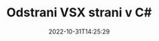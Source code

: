 ---
############################# Static ############################
layout: "auto-gen-merger"
date: 2022-10-31T14:25:29
draft: false
otherformats: mht mhtml odp ods odt one otp ott pdf pps ppsx ppt pptx rtf tex vdx

############################# Head ############################
head_title: "Odstrani strani VSX v C#"
head_description: "Odstranite ali izbrišite eno stran ali zbirko strani iz datoteke VSX v C# tako, da obrnete vrstni red strani z API-jem za združevanje dokumentov."

############################# Header ############################
title: "Odstrani VSX strani v C#"
description: "Odstranite strani VSX z nekaj vrsticami kode .NET."
bg_image: "https://cms.admin.containerize.com/templates/aspose/App_Themes/V3/images/bg/header1.png"
bg_overlay: false
button:
    enable: true
    icon: "fas fa-arrow-down"
    label: "Prenesite brezplačno preskusno različico"
    link: "https://downloads.groupdocs.com/merger/net"

############################# SubMenu ############################
submenu:
    enable: true

    left:
        img_alt: "GroupDocs.Merger for .NET"
        image: "https://cms.admin.containerize.com/templates/groupdocs/images/product-logos/90x90-noborder/groupdocs-merger-net.png"
        product: "GroupDocs.Merger"
        platform: ".NET"

    middle:
        button:

            # button loop
            - link: "https://apireference.groupdocs.com/merger/net"
              text: "API Reference"

            # button loop
            - link: "https://github.com/groupdocs-merger"
              text: "Primeri kod"

            # button loop
            - link: "https://products.groupdocs.app/merger/family"
              text: "Predstavitve v živo"

            # button loop
            - link: "https://purchase.groupdocs.com/pricing/merger/net"
              text: "Cenitev"

    right:
        link_download: "https://downloads.groupdocs.com/merger"
        link_learn: "https://docs.groupdocs.com/merger/net"
        link_buy: "https://purchase.groupdocs.com"

############################# About ############################
about:
    enable: true
    title: "O API-ju GroupDocs.Merger for .NET"
    content: |
        [GroupDocs.Merger for .NET](/sl/merger/net/) ponuja preprosto rešitev za varno združevanje in razdelitev med široko paleto formatov dokumentov, vključno s PDF, Microsoft Office (Word, Excel, PowerPoint) , OneNote), OpenDocument, HTML, slike in številne druge v aplikacijah .NET. Če dodate le nekaj vrstic kode, izvedite več operacij dokumenta, kot so premikanje, odstranjevanje, vrtenje, zamenjava, ekstrahiranje ali spreminjanje orientacije strani v dokumentih. API za združevanje dokumentov podpira tudi predogled strani dokumenta kot slike za analizo strukture dokumenta, oblikovanja in vsebine na strani.
        
        GroupDocs.Merger API je prava izbira za korporativne rešitve, ki potrebujejo funkcije za odstranjevanje strani datotek. Ti API-ji so dobro podprti na vseh glavnih operacijskih sistemih in platformah, vključno z .NET Framework, .NET Standard, .NET Core, Mono.

############################# Steps ############################
steps:
    enable: true
    title_left: "Odstrani strani datoteke VSX v .NET"
    content_left: |
        [GroupDocs.Merger for .NET](/sl/merger/net/) razvijalcem C# olajša brisanje ene ali več določenih strani znotraj VSX datoteko tako, da izvedete nekaj preprostih korakov.
        
        * Inicializirajte **RemoveOptions** s številkami strani, ki jih želite odstraniti.
        * Ustvarite nov primerek **Merger** in podajte pot izvornega dokumenta kot parameter konstruktorja.
        * Pokličite **RemovePages** in posredujte predmet **RemoveOptions**.
        * Pokličite **Save** in določite pot do datoteke za shranjevanje nastalega dokumenta.

    title_right: "Sistemske zahteve"
    content_right: |
        API-ji GroupDocs.Merger for .NET so podprti na vseh glavnih platformah in operacijskih sistemih. Preden izvedete spodnjo kodo, se prepričajte, da imate v sistemu nameščene naslednje predpogoje.

        * Operacijski sistemi: Microsoft Windows, Linux, MacOS
        * Razvojna okolja: Visual Studio, Xamarin, MonoDevelop
        * Ogrodja: .NET Framework, .NET Standard, .NET Core, Mono
        * Prenesite najnovejšo različico GroupDocs.Merger for .NET iz [NuGet](https://www.nuget.org/packages/groupdocs.merger)
         
    code: |
     {{% merger/additional-styles %}}
     {{< merger/code-merger title="Kako odstraniti strani datoteke VSX s primerom kode C#">}}

        ```csharp    
        // Odstranite strani datoteke VSX z API-jem GroupDocs.Merger
        // Inicializirajte razred RemoveOptions z izbranimi številkami strani
        RemoveOptions removeOptions = new RemoveOptions(new int[] { 3, 6 });

        // Ustvari združitev z vhodnim dokumentom VSX
        using (Merger merger = new Merger("input.vsx"))
          {
            // Pokličite metodo RemovePages in ji posredujte predmet RemoveOptions
            merger.RemovePages(removeOptions);
    
            // Pokličite metodo Shrani in posredujte želeno pot do datoteke, da shranite izhodni dokument
            merger.Save("output.vsx");
          }
        ```
     {{< /merger/code-merger >}}

############################# Demos ############################
demos:
    enable: true
    title: "Predstavitve v živo - Odstranite strani VSX na spletu"
    content: |
       Takoj odstranite strani datoteke VSX tako, da obiščete spletno mesto [GroupDocs.Merger Live Demos](https://products.groupdocs.app/splitter/remove-pages/vsx).
       Predstavitev v živo ima naslednje prednosti.
        
############################# About Formats ############################
about_formats:
    enable: true

############################# More Formats ############################
more_formats:
    enable: true
    title: "Odstranite strani iz drugih formatov dokumentov"
    content: |
        .NET dokumentira API za združevanje in razdelitev za oblike datotek in slike. Odstranite nekaj priljubljenih formatov datotek, kot je navedeno spodaj.

############################# Back to top ###############################
back_to_top:
    enable: true
---